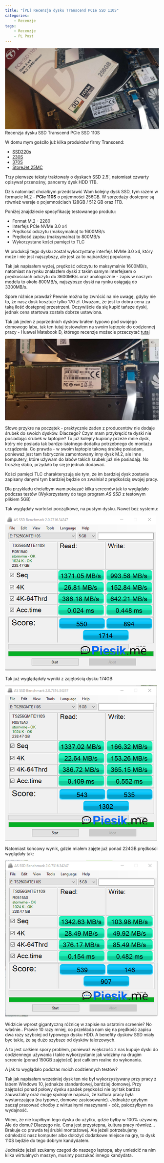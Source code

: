```yaml
---
title: "[PL] Recenzja dysku Transcend PCIe SSD 110S"
categories:
    - Recenzje
tags:
    - Recenzje
    - PL Post
---
```

![[PL] A Recenzja dysku Transcend PCIe SSD 110S](/assets/images/posts/Transcend110S/top.jpg)Recenzja dysku SSD Transcend PCIe SSD 110S

W domu mym gościło już kilka produktów firmy Transcend:

* [SSD220s](https://www.piesik.me/2018/11/05/recenzja-dysku-transcend-ssd220s)
* [230S](https://www.piesik.me/2018/07/01/dysk-ssd-transcend-230s-512gb/)
* [370S](https://www.piesik.me/2017/04/12/dysk-ssd-transcend-ssd370s/)
* [StoreJet 25MC](https://www.piesik.me/2017/06/24/transcend-storejet-25mc/)

Trzy pierwsze teksty traktowały o dyskach SSD 2.5', natomiast czwarty opisywał przenośny, pancerny dysk HDD 1TB. 

Dziś natomiast chciałbym przedstawić Wam kolejny dysk SSD, tym razem w formacie M.2 - **PCIe 110S** o pojemności 256GB. W sprzedaży dostepne są również wersje o pojemnościach 128GB / 512 GB oraz 1TB.

Poniżej znajdziecie specyfikację testowanego produtu:

* Format M.2 - 2280
* Interfejs PCIe NVMe 3.0 x4
* Prędkość odczytu (maksymalna) to 1600MB/s
* Prędkość zapisu (maksymalna) to 800MB/s
* Wykorzystane kości pamięci to TLC

W produkcji tego dysku został wykorzystany interfejs NVMe 3.0 x4, który może i nie jest najszybszy, ale jest za to najbardziej popularny. 

Tak jak napisałem wyżej, prędkość odczytu to maksymalnie 1600MB/s, natomiast na rynku znalazłem dyski z takim samym interfejsem o prędkościach odczytu do 3600MB/s oraz analogicznie - zapis w naszym modelu to około 800MB/s, najszybsze dyski na rynku osiągają do 3300MB/s.

Spore różnice prawda? Pewnie można by zwrócić na nie uwagę, gdyby nie to, że nasz dysk kosztuje tylko 170 zł. Uważam, że jest to dobra cena za taką ilość dostępnej przestrzeni.  Oczywiście da się kupić tańsze dyski, jednak cena startowa została dobrze ustawiona. 

Tak jak jeden z poprzednich dysków brałem typowo pod swojego domowego laba, tak ten tutaj testowałem na swoim laptopie do codziennej pracy - Huawei Matebook D, którego recenzje możecie przeczytać [tutaj](https://www.piesik.me/2018/09/26/recenzja-laptopa-huawei-matebook-d/)

![[PL] A Recenzja dysku Transcend PCIe SSD 110S](/assets/images/posts/Transcend110S/04.jpg)

Słowo przykre na początek - praktycznie żaden z producentów nie dodaje śrubek do swoich dysków. Dlaczego? Czym mam przykręcić te dyski nie posiadając śrubek w laptopie? To już kolejny kupiony przeze mnie dysk, który nie posiada tak bardzo istotnego dodatku potrzebnego do montażu urządzenia. Co prawda - w swoim laptopie takową śrubkę posiadam, ponieważ jest tam fabrycznie zamontowany inny dysk M.2, ale inne komputery, które używam do labów takich śrubek już nie posiadają. No troszkę słabo, przydało by się je jednak dodawać.

Kości pamięci TLC charakteryzują sie tym, że im bardziej dysk zostanie zapisany danymi tym bardziej będzie on zwalniał z prędkością swojej pracy.

Dla przykladu chciałbym wam pokazać kilka screenów jak to wyglądało podczas testów (Wykorzystamy do tego program *AS SSD* z testowym plikiem 5GB)

Tak wyglądały wartości początkowe, na pustym dysku. Nawet bez systemu:

![[PL] A Recenzja dysku Transcend PCIe SSD 110S](/assets/images/posts/Transcend110S/01.png)

Tak już wyglądądały wyniki z zajętością dysku 174GB:

![[PL] A Recenzja dysku Transcend PCIe SSD 110S](/assets/images/posts/Transcend110S/02.png)

Natomiast końcowy wynik, gdzie miałem zajęte już ponad 224GB prędkości wyglądały tak:

![[PL] A Recenzja dysku Transcend PCIe SSD 110S](/assets/images/posts/Transcend110S/03.png)

Widzicie wprost gigantyczną różnicę w zapisie na ostatnim screenie? No właśnie.. Prawie 10 razy mniej, co przekłada nam się na prędkość zapisu dwa razy szybciej od typowego dysku HDD. A benefity dysków SSD miały byc takie, że są dużo szybsze od dysków talerzowych.

A to jest całkiem spory problem, ponieważ większość z nas kupuje dyski do codziennego używania i takie wykorzystanie jak widzimy na drugim screenie (ponad 150GB zajętości) jest całkiem realne do wykonania.

A jak to wyglądało podczas moich codziennych testów? 

Tak jak napisałem wcześniej dysk ten nie był wykorzystywany przy pracy z labem Windows 10, jednakże standardowej, bardziej domowej. Przy zajętości ponad połowy dysku spadek prędkości nie był tak bardzo zauważalny oraz mogę spokojnie napisać, że kultura pracy była wystarczająca (na typowe, domowe zastosowanie). Jednakże gdybym zaczął pracować choćby z wirtualnymi maszynami - cóż, psioczyłbym na wydajność.

Wiem, że nie kupiłbym tego dysku do użytku, gdzie byłby w 100% używany. Ale do domu? Dlaczego nie. Cena jest przystepna, kultura pracy również... Brakuje co prawda tej śrubki montażowej. Ale jeżeli potrzebujemy odmłodzić nasz komputer albo dołożyć dodatkowe miejsce na gry, to dysk 110S będzie do tego 
dobrym kandydatem.

Jednakże jeżeli szukamy czegoś do naszego laptopa, aby umieścić na nim kilka wirtualnych maszyn, musimy poszukać innego kandydata. 
